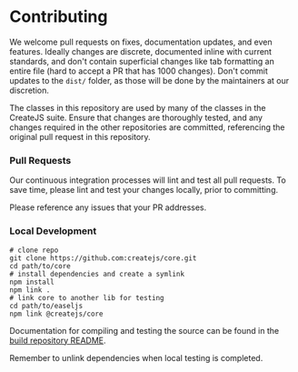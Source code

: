 # Contributing

We welcome pull requests on fixes, documentation updates, and even features. Ideally changes are discrete, documented inline with current standards, and don't contain superficial changes like tab formatting an entire file (hard to accept a PR that has 1000 changes). Don't commit updates to the `dist/` folder, as those will be done by the maintainers at our discretion.

The classes in this repository are used by many of the classes in the CreateJS suite. Ensure that changes are thoroughly tested, and any changes required in the other repositories are committed, referencing the original pull request in this repository.

### Pull Requests

Our continuous integration processes will lint and test all pull requests. To save time, please lint and test your changes locally, prior to committing.

Please reference any issues that your PR addresses.

### Local Development

```
# clone repo
git clone https://github.com:createjs/core.git
cd path/to/core
# install dependencies and create a symlink
npm install
npm link .
# link core to another lib for testing
cd path/to/easeljs
npm link @createjs/core
```

Documentation for compiling and testing the source can be found in the [build repository README](https://github.com/createjs/build/blob/master/README.md).

Remember to unlink dependencies when local testing is completed.
